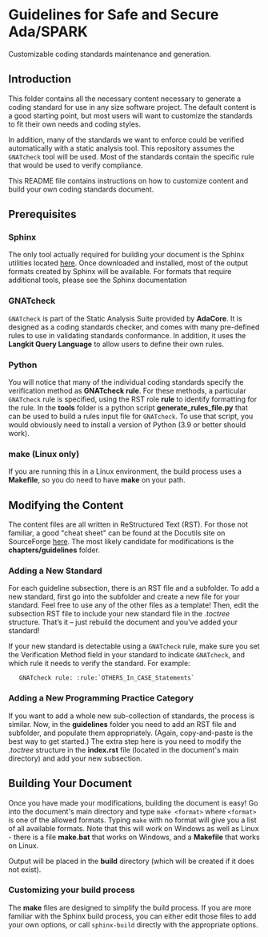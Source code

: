 # Guidelines for Safe and Secure Ada/SPARK

Customizable coding standards maintenance and generation.

## Introduction

This folder contains all the necessary content necessary to generate
a coding standard for use in any size software project. The default
content is a good starting point, but most users will want to customize
the standards to fit their own needs and coding styles.

In addition, many of the standards we want to enforce could be verified
automatically with a static analysis tool. This repository assumes the
`GNATcheck` tool will be used. Most of the standards contain the specific
rule that would be used to verify compliance.

This README file contains instructions on how to customize content
and build your own coding standards document.

## Prerequisites

### Sphinx

The only tool actually required for building your document is the
Sphinx utilities located [here](https://www.sphinx-doc.org/). Once
downloaded and installed, most of the output formats created by
Sphinx will be available. For formats that require additional tools,
please see the Sphinx documentation

### GNATcheck

`GNATcheck` is part of the Static Analysis Suite provided by **AdaCore**.
It is designed as a coding standards checker, and comes with many
pre-defined rules to use in validating standards conformance. In
addition, it uses the **Langkit Query Language** to allow users to
define their own rules.

### Python

You will notice that many of the individual coding standards specify
the verification method as **GNATcheck rule**. For these methods,
a particular `GNATcheck` rule is specified, using the RST role **rule**
to identify formatting for the rule. In the **tools** folder is a
python script **generate_rules_file.py** that can be used to build
a rules input file for `GNATcheck`. To use that script, you would
obviously need to install a version of Python (3.9 or better should work).

### make (Linux only)

If you are running this in a Linux environment, the build process
uses a **Makefile**, so you do need to have **make** on your path.

## Modifying the Content

The content files are all written in ReStructured Text (RST). For
those not familiar, a good "cheat sheet" can be found at the
Docutils site on SourceForge
[here](https://docutils.sourceforge.io/docs/ref/rst/directives.html).
The most likely candidate for modifications is the **chapters/guidelines**
folder.

### Adding a New Standard

For each guideline subsection, there is an RST file and a subfolder.
To add a new standard, first go into the subfolder and create a new file for
your standard. Feel free to use any of the other files as a template! Then,
edit the subsection RST file to include your new standard file in the
*.toctree* structure. That’s it – just rebuild the document and you’ve added
your standard!

If your new standard is detectable using a `GNATcheck` rule, make sure you
set the Verification Method field in your standard to indicate
`GNATcheck`, and which rule it needs to verify the standard. For example:

```
   GNATcheck rule: :rule:`OTHERS_In_CASE_Statements`
```

### Adding a New Programming Practice Category

If you want to add a whole new sub-collection of standards, the process
is similar. Now, in the **guidelines** folder you need to add an RST
file and subfolder, and populate them appropriately. (Again, copy-and-paste
is the best way to get started.) The extra step here is you need to modify
the *.toctree* structure in the **index.rst** file (located in the document's
main directory) and add your new subsection.

## Building Your Document

Once you have made your modifications, building the document is easy!
Go into the document's main directory and type `make <format>` where
`<format>` is one of the allowed formats. Typing `make` with no
format will give you a list of all available formats. Note that
this will work on Windows as well as Linux - there is a file **make.bat**
that works on Windows, and a **Makefile** that works on Linux.

Output will be placed in the **build** directory (which will be created
if it does not exist).

### Customizing your build process

The **make** files are designed to simplify the build process. If you are
more familiar with the Sphinx build process, you can either edit those files
to add your own options, or call `sphinx-build` directly with the
appropriate options.
